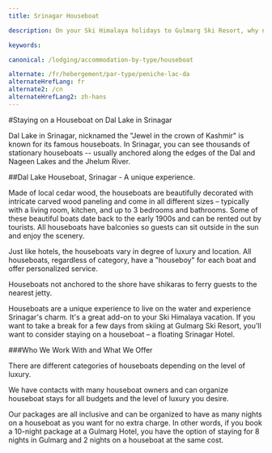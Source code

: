 ```yaml
---
title: Srinagar Houseboat

description: On your Ski Himalaya holidays to Gulmarg Ski Resort, why not take a break from Gulmarg Hotels for a few days?  Staying on a houseboat on beautiful Dal Lake in Srinagar is a unique experience.

keywords:

canonical: /lodging/accommodation-by-type/houseboat

alternate: /fr/hebergement/par-type/peniche-lac-da
alternateHrefLang: fr
alternate2: /cn
alternateHrefLang2: zh-hans
---
```


#Staying on a Houseboat on Dal Lake in Srinagar

Dal Lake in Srinagar, nicknamed the "Jewel in the crown of Kashmir" is known for its famous houseboats. In Srinagar, you can see thousands of stationary houseboats -- usually anchored along the edges of the Dal and Nageen Lakes and the Jhelum River.

##Dal Lake Houseboat, Srinagar - A unique experience.

Made of local cedar wood, the houseboats are beautifully decorated with intricate carved wood paneling and come in all different sizes – typically with a living room, kitchen, and up to 3 bedrooms and bathrooms. Some of these beautiful boats date back to the early 1900s and can be rented out by tourists. All houseboats have balconies so guests can sit outside in the sun and enjoy the scenery.

Just like hotels, the houseboats vary in degree of luxury and location. All houseboats, regardless of category, have a "houseboy" for each boat and offer personalized service.

Houseboats not anchored to the shore have shikaras to ferry guests to the nearest jetty.

Houseboats are a unique experience to live on the water and experience Srinagar's charm. It's a great add-on to your Ski Himalaya vacation. If you want to take a break for a few days from skiing at Gulmarg Ski Resort, you'll want to consider staying on a houseboat – a floating Srinagar Hotel.

###Who We Work With and What We Offer

There are different categories of houseboats depending on the level of luxury.

We have contacts with many houseboat owners and can organize houseboat stays for all budgets and the level of luxury you desire.

Our packages are all inclusive and can be organized to have as many nights on a houseboat as you want for no extra charge. In other words, if you book a 10-night package at a Gulmarg Hotel, you have the option of staying for 8 nights in Gulmarg and 2 nights on a houseboat at the same cost.
